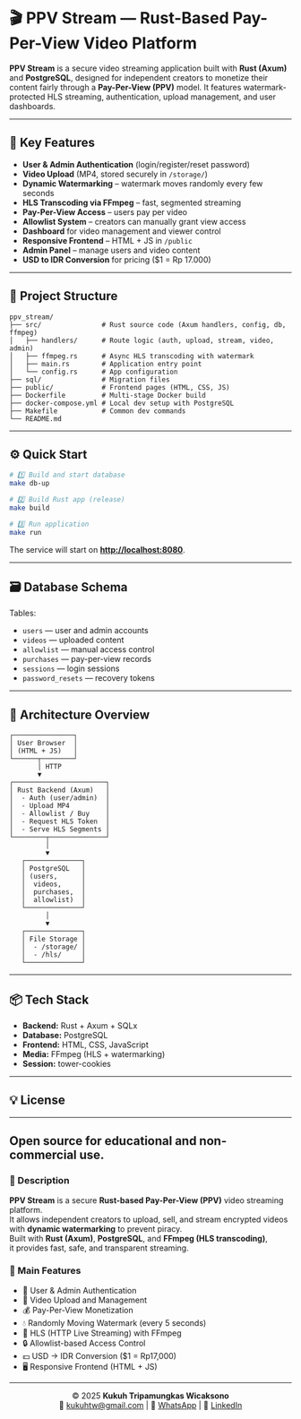 # 🎬 PPV Stream — Rust-Based Pay-Per-View Video Platform

**PPV Stream** is a secure video streaming application built with **Rust (Axum)** and **PostgreSQL**, designed for independent creators to monetize their content fairly through a **Pay-Per-View (PPV)** model. It features watermark-protected HLS streaming, authentication, upload management, and user dashboards.

---

## 🚀 Key Features

* **User & Admin Authentication** (login/register/reset password)
* **Video Upload** (MP4, stored securely in `/storage/`)
* **Dynamic Watermarking** – watermark moves randomly every few seconds
* **HLS Transcoding via FFmpeg** – fast, segmented streaming
* **Pay-Per-View Access** – users pay per video
* **Allowlist System** – creators can manually grant view access
* **Dashboard** for video management and viewer control
* **Responsive Frontend** – HTML + JS in `/public`
* **Admin Panel** – manage users and video content
* **USD to IDR Conversion** for pricing ($1 = Rp 17.000)

---

## 🧱 Project Structure

```
ppv_stream/
├── src/               # Rust source code (Axum handlers, config, db, ffmpeg)
│   ├── handlers/      # Route logic (auth, upload, stream, video, admin)
│   ├── ffmpeg.rs      # Async HLS transcoding with watermark
│   ├── main.rs        # Application entry point
│   └── config.rs      # App configuration
├── sql/               # Migration files
├── public/            # Frontend pages (HTML, CSS, JS)
├── Dockerfile         # Multi-stage Docker build
├── docker-compose.yml # Local dev setup with PostgreSQL
├── Makefile           # Common dev commands
└── README.md
```

---

## ⚙️ Quick Start

```bash
# 1️⃣ Build and start database
make db-up

# 2️⃣ Build Rust app (release)
make build

# 3️⃣ Run application
make run
```

The service will start on **[http://localhost:8080](http://localhost:8080)**.

---

## 🗃️ Database Schema

Tables:

* `users` — user and admin accounts
* `videos` — uploaded content
* `allowlist` — manual access control
* `purchases` — pay-per-view records
* `sessions` — login sessions
* `password_resets` — recovery tokens

---

## 🔐 Architecture Overview

```
┌───────────────┐
│ User Browser  │
│ (HTML + JS)   │
└──────┬────────┘
       │ HTTP
       ▼
┌───────────────────────┐
│ Rust Backend (Axum)   │
│  - Auth (user/admin)  │
│  - Upload MP4         │
│  - Allowlist / Buy    │
│  - Request HLS Token  │
│  - Serve HLS Segments │
└────────┬──────────────┘
         │
         ▼
   ┌──────────────┐
   │ PostgreSQL   │
   │ (users,      │
   │  videos,     │
   │  purchases,  │
   │  allowlist)  │
   └──────────────┘
         │
         ▼
   ┌──────────────┐
   │ File Storage │
   │  - /storage/ │
   │  - /hls/     │
   └──────────────┘
```

---

## 📦 Tech Stack

* **Backend:** Rust + Axum + SQLx
* **Database:** PostgreSQL
* **Frontend:** HTML, CSS, JavaScript
* **Media:** FFmpeg (HLS + watermarking)
* **Session:** tower-cookies

---

## 💡 License

---
Open source for educational and non-commercial use.
---

### 🧠 Description

**PPV Stream** is a secure **Rust-based Pay-Per-View (PPV)** video streaming platform.  
It allows independent creators to upload, sell, and stream encrypted videos  
with **dynamic watermarking** to prevent piracy.  
Built with **Rust (Axum)**, **PostgreSQL**, and **FFmpeg (HLS transcoding)**,  
it provides fast, safe, and transparent streaming.

### 🔑 Main Features

- 👤 User & Admin Authentication  
- 🎥 Video Upload and Management  
- 💰 Pay-Per-View Monetization  
- 💧 Randomly Moving Watermark (every 5 seconds)  
- 📡 HLS (HTTP Live Streaming) with FFmpeg  
- 🔒 Allowlist-based Access Control  
- 💵 USD → IDR Conversion ($1 = Rp17,000)  
- 🖥️ Responsive Frontend (HTML + JS)

---

<p align="center">
  © 2025 <b>Kukuh Tripamungkas Wicaksono</b><br>
  📧 <a href="mailto:kukuhtw@gmail.com">kukuhtw@gmail.com</a> |
  💬 <a href="https://wa.me/628129893706">WhatsApp</a> |
  🔗 <a href="https://id.linkedin.com/in/kukuhtw">LinkedIn</a>
</p>





